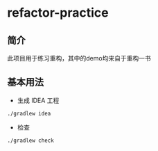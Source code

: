 # refactor-practice

## 简介

此项目用于练习重构，其中的demo均来自于重构一书

## 基本用法

* 生成 IDEA 工程

```shell
./gradlew idea
```

* 检查

```shell
./gradlew check
```
